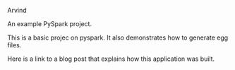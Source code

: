 Arvind

An example PySpark project.

This is a basic projec on pyspark. It also demonstrates how to generate egg files.

Here is a link to a blog post that explains how this application was built.
